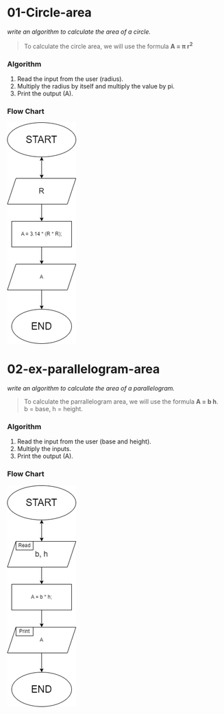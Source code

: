 # 01-Circle-area
*write an algorithm to calculate the area of a circle.*
> To calculate the circle area, we will use the formula **A = π r<sup>2</sup>**

### Algorithm
1. Read the input from the user (radius).
2. Multiply the radius by itself and multiply the value by pi.
3. Print the output (A).

### Flow Chart
![01-FLOW-CHART](01-circle-area-flowchart.png)

# 02-ex-parallelogram-area
*write an algorithm to calculate the area of a parallelogram.*
> To calculate the parrallelogram area, we will use the formula **A = b h**.
> b = base, h = height.

### Algorithm
1. Read the input from the user (base and height).
2. Multiply the inputs.
3. Print the output (A).

### Flow Chart
![01-FLOW-CHART](02-ex-parallelogram-area.png)
